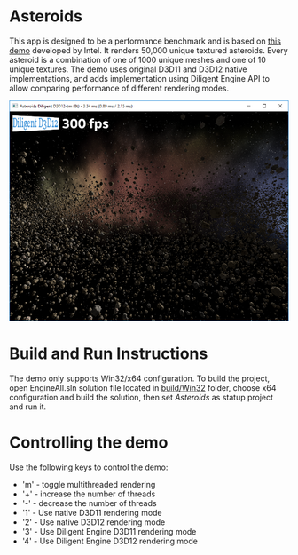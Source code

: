# Asteroids

This app is designed to be a performance benchmark and is based on 
[this demo](https://software.intel.com/en-us/articles/asteroids-and-directx-12-performance-and-power-savings) developed by Intel. 
It renders 50,000 unique textured asteroids. Every asteroid is a combination of one of 1000 unique 
meshes and one of 10 unique textures. The demo uses original D3D11 and D3D12 native implementations, 
and adds implementation using Diligent Engine API to allow comparing performance of different rendering modes.

![](Screenshot.png)


# Build and Run Instructions

The demo only supports Win32/x64 configuration. To build the project, open EngineAll.sln
solution file located in [build/Win32](https://github.com/DiligentGraphics/DiligentEngine/tree/master/build/Win32) folder, 
choose x64 configuration and build the solution, then set *Asteroids* as statup project and run it.

# Controlling the demo

Use the following keys to control the demo:

* 'm' - toggle multithreaded rendering
* '+' - increase the number of threads
* '-' - decrease the number of threads
* '1' - Use native D3D11 rendering mode
* '2' - Use native D3D12 rendering mode
* '3' - Use Diligent Engine D3D11 rendering mode
* '4' - Use Diligent Engine D3D12 rendering mode
